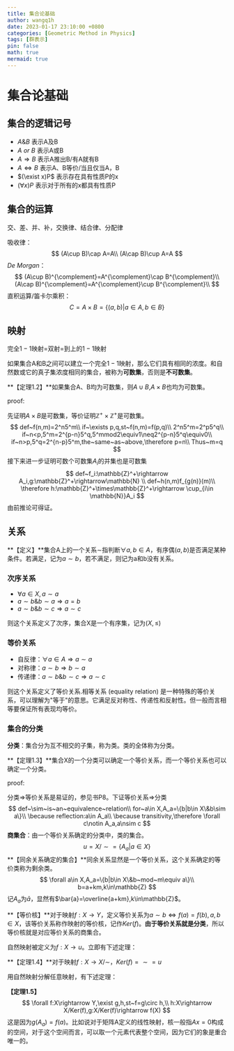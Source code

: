 ```yaml
---
title: 集合论基础
author: wangq1h
date: 2023-01-17 23:10:00 +0800
categories: [Geometric Method in Physics]
tags: [群表示]
pin: false
math: true
mermaid: true
---
```


# 集合论基础

## 集合的逻辑记号

* $A$&$B$    表示A及B
* $A~or~B$  表示A或B
* $A\Rightarrow B$  表示A推出B/有A就有B
* $A\Leftrightarrow B$  表示A、B等价/当且仅当A，B
* $(\exist x)P$   表示存在具有性质P的x
* $(\forall x)P$   表示对于所有的x都具有性质P

## 集合的运算

交、差、并、补，交换律、结合律、分配律

吸收律：
$$
(A\cup B)\cap A=A\\
(A\cap B)\cup A=A
$$
$De~Morgan$：
$$
(A\cup B)^{\complement}=A^{\complement}\cap B^{\complement}\\
(A\cap B)^{\complement}=A^{\complement}\cup B^{\complement}\\
$$
直积运算/笛卡尔乘积：
$$
C=A\times B=\{(a,b)|a\in A,b\in B\}
$$

## 映射

完全$1-1$映射=双射=到上的$1-1$映射

如果集合A和B之间可以建立一个完全$1-1$映射，那么它们具有相同的浓度。和自然数或它的真子集浓度相同的集合，被称为**可数集**，否则是**不可数集**。

**【定理1.2】**如果集合A、B均为可数集，则$A\cup B$,$A\times B$也均为可数集。

proof:

先证明$A\times B$是可数集，等价证明$\mathbb{Z}^+\times\mathbb{Z}^+$是可数集。
$$
def~f(n,m)=2^n5^m\\
if~\exists p,q,st~f(n,m)=f(p,q)\\
2^n5^m=2^p5^q\\
if~n<p,5^m=2^{p-n}5^q,5^mmod2\equiv1\neq2^{p-n}5^q\equiv0\\
if~n>p,5^q=2^{n-p}5^m,the~same~as~above,\therefore p=n\\
Thus~m=q
$$
接下来进一步证明可数个可数集$A_i$的并集也是可数集
$$
def~f_i:\mathbb{Z}^+\rightarrow A_i,g:\mathbb{Z}^+\rightarrow\mathbb{N} \\
def~h(n,m)f_{g(n)}(m)\\
\therefore h:\mathbb{Z}^+\times\mathbb{Z}^+\rightarrow \cup_{i\in \mathbb{N}}A_i
$$
由前推论可得证。

## 关系

**【定义】**集合A上的一个关系$\sim$指判断$\forall a,b\in A$，有序偶$(a,b)$是否满足某种条件。若满足，记为$a\sim b$，若不满足，则记为a和b没有关系。

### 次序关系

* $\forall a\in X,a\sim a$
* $a\sim b$&$b\sim a\Rightarrow a=b$
* $a\sim b$&$b\sim c\Rightarrow a\sim c$

则这个关系定义了次序，集合X是一个有序集，记为$(X,\le)$

### 等价关系

* 自反律：$\forall a\in A\Rightarrow a\sim a$
* 对称律：$a\sim b\Rightarrow b\sim a$
* 传递律：$a\sim b$&$b\sim c\Rightarrow a\sim c$

则这个关系定义了等价关系.相等关系 (equality relation) 是一种特殊的等价关系，可以理解为"等于"的意思。它满足反对称性、传递性和反射性。但一般而言相等要保证所有表现均等价。

### 集合的分类

**分类**：集合分为互不相交的子集，称为类。类的全体称为分类。

**【定理1.3】**集合X的一个分类可以确定一个等价关系，而一个等价关系也可以确定一个分类。

proof:

分类$\Rightarrow$等价关系是易证的，参见书P8。下证等价关系$\Rightarrow$分类
$$
def~\sim~is~an~equivalence~relation\\
for~a\in X,A_a=\{b|b\in X\&b\sim a\}\\
\because reflection:a\in A_a\\
\because transitivity,\therefore \forall c\notin A_a,a\nsim c
$$
**商集合**：由一个等价关系确定的分类中，类的集合。
$$
u=X/\sim=\{A_a|a\in X\}
$$
**【同余关系确定的集合】**同余关系显然是一个等价关系，这个关系确定的等价类称为剩余类。
$$
\forall a\in X,A_a=\{b|b\in X\&b~mod~m\equiv a\}\\
b=a+km,k\in\mathbb{Z}
$$
记$A_a$为$\bar{a}$，显然有$\bar{a}=\overline{a+km},k\in\mathbb{Z}$。

**【等价核】**对于映射$f:X\rightarrow Y$，定义等价关系为$a\sim b\Leftrightarrow f(a)=f(b),a,b\in X$，该等价关系称作映射的等价核，记作$Ker(f)$。**由于等价关系就是分类**，所以等价核就是对应等价关系的商集合。

自然映射被定义为$f:X\rightarrow u$。立即有下述定理：

**【定理1.4】**对于映射$f:X\rightarrow X/\sim$，$Ker(f)=\sim=u$

用自然映射分解任意映射，有下述定理：

**【定理1.5】**
$$
\forall f:X\rightarrow Y,\exist g,h,st~f=g\circ h,\\
h:X\rightarrow X/Ker(f),g:X/Ker(f)\rightarrow f(X)
$$
这是因为$g(A_a)=f(a)$。比如说对于矩阵A定义的线性映射，核一般指$Ax=0$构成的空间，对于这个空间而言，可以取一个元素代表整个空间，因为它们的象是重合唯一的。
